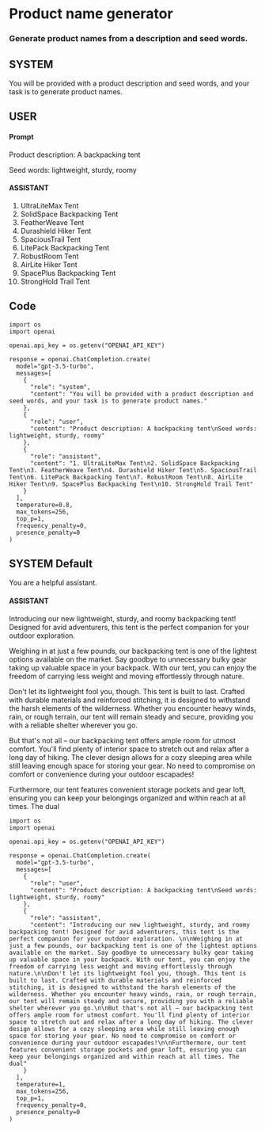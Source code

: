 # Product name generator

### Generate product names from a description and seed words.

## SYSTEM

You will be provided with a product description and seed words, and your task is to generate product names.

## USER

#### Prompt

Product description: A backpacking tent

Seed words: lightweight, sturdy, roomy

#### ASSISTANT

1. UltraLiteMax Tent
2. SolidSpace Backpacking Tent
3. FeatherWeave Tent
4. Durashield Hiker Tent
5. SpaciousTrail Tent
6. LitePack Backpacking Tent
7. RobustRoom Tent
8. AirLite Hiker Tent
9. SpacePlus Backpacking Tent
10. StrongHold Trail Tent

## Code

```
import os
import openai

openai.api_key = os.getenv("OPENAI_API_KEY")

response = openai.ChatCompletion.create(
  model="gpt-3.5-turbo",
  messages=[
    {
      "role": "system",
      "content": "You will be provided with a product description and seed words, and your task is to generate product names."
    },
    {
      "role": "user",
      "content": "Product description: A backpacking tent\nSeed words: lightweight, sturdy, roomy"
    },
    {
      "role": "assistant",
      "content": "1. UltraLiteMax Tent\n2. SolidSpace Backpacking Tent\n3. FeatherWeave Tent\n4. Durashield Hiker Tent\n5. SpaciousTrail Tent\n6. LitePack Backpacking Tent\n7. RobustRoom Tent\n8. AirLite Hiker Tent\n9. SpacePlus Backpacking Tent\n10. StrongHold Trail Tent"
    }
  ],
  temperature=0.8,
  max_tokens=256,
  top_p=1,
  frequency_penalty=0,
  presence_penalty=0
)
```


## SYSTEM Default 

You are a helpful assistant.

#### ASSISTANT

Introducing our new lightweight, sturdy, and roomy backpacking tent! Designed for avid adventurers, this tent is the perfect companion for your outdoor exploration. 

Weighing in at just a few pounds, our backpacking tent is one of the lightest options available on the market. Say goodbye to unnecessary bulky gear taking up valuable space in your backpack. With our tent, you can enjoy the freedom of carrying less weight and moving effortlessly through nature.

Don't let its lightweight fool you, though. This tent is built to last. Crafted with durable materials and reinforced stitching, it is designed to withstand the harsh elements of the wilderness. Whether you encounter heavy winds, rain, or rough terrain, our tent will remain steady and secure, providing you with a reliable shelter wherever you go.

But that's not all – our backpacking tent offers ample room for utmost comfort. You'll find plenty of interior space to stretch out and relax after a long day of hiking. The clever design allows for a cozy sleeping area while still leaving enough space for storing your gear. No need to compromise on comfort or convenience during your outdoor escapades!

Furthermore, our tent features convenient storage pockets and gear loft, ensuring you can keep your belongings organized and within reach at all times. The dual

```
import os
import openai

openai.api_key = os.getenv("OPENAI_API_KEY")

response = openai.ChatCompletion.create(
  model="gpt-3.5-turbo",
  messages=[
    {
      "role": "user",
      "content": "Product description: A backpacking tent\nSeed words: lightweight, sturdy, roomy"
    },
    {
      "role": "assistant",
      "content": "Introducing our new lightweight, sturdy, and roomy backpacking tent! Designed for avid adventurers, this tent is the perfect companion for your outdoor exploration. \n\nWeighing in at just a few pounds, our backpacking tent is one of the lightest options available on the market. Say goodbye to unnecessary bulky gear taking up valuable space in your backpack. With our tent, you can enjoy the freedom of carrying less weight and moving effortlessly through nature.\n\nDon't let its lightweight fool you, though. This tent is built to last. Crafted with durable materials and reinforced stitching, it is designed to withstand the harsh elements of the wilderness. Whether you encounter heavy winds, rain, or rough terrain, our tent will remain steady and secure, providing you with a reliable shelter wherever you go.\n\nBut that's not all – our backpacking tent offers ample room for utmost comfort. You'll find plenty of interior space to stretch out and relax after a long day of hiking. The clever design allows for a cozy sleeping area while still leaving enough space for storing your gear. No need to compromise on comfort or convenience during your outdoor escapades!\n\nFurthermore, our tent features convenient storage pockets and gear loft, ensuring you can keep your belongings organized and within reach at all times. The dual"
    }
  ],
  temperature=1,
  max_tokens=256,
  top_p=1,
  frequency_penalty=0,
  presence_penalty=0
)
```
